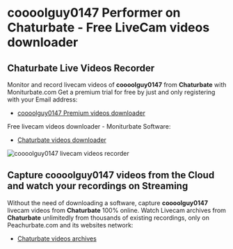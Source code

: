 # coooolguy0147 Performer on Chaturbate - Free LiveCam videos downloader

## Chaturbate Live Videos Recorder

Monitor and record livecam videos of **coooolguy0147** from **Chaturbate** with Moniturbate.com
Get a premium trial for free by just and only registering with your Email address:
* [coooolguy0147 Premium videos downloader](https://moniturbate.com/request-demo-licence-key.html)

Free livecam videos downloader - Moniturbate Software:
* [Chaturbate videos downloader](https://moniturbate.com/moniturbate-download-software.html)

![coooolguy0147 livecam videos recorder](https://peachurnet.com/templates/moniturbate-software.png)


## Capture coooolguy0147 videos from the Cloud and watch your recordings on Streaming

Without the need of downloading a software, capture **coooolguy0147** livecam videos from **Chaturbate** 100% online.
Watch Livecam archives from **Chaturbate** unlimitedly from thousands of existing recordings, only on Peachurbate.com and its websites network:
* [Chaturbate videos archives](https://peachurnet.com/)